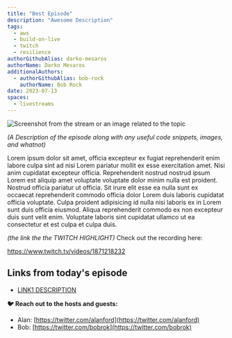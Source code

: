 ```yaml
---
title: "Best Episode"
description: "Awesome Description"
tags:
  - aws
  - build-on-live
  - twitch
  - resilience
authorGithubAlias: darko-mesaros
authorName: Darko Mesaros
additionalAuthors:
  - authorGithubAlias: bob-rock
    authorName: Bob Rock 
date: 2023-07-13
spaces:
  - livestreams
---
```


![Screenshot from the stream or an image related to the topic](images/image.jpeg)

*(A Description of the episode along with any useful code snippets, images, and whatnot)*

Lorem ipsum dolor sit amet, officia excepteur ex fugiat reprehenderit enim labore culpa sint ad nisi Lorem pariatur mollit ex esse exercitation amet. Nisi anim cupidatat excepteur officia. Reprehenderit nostrud nostrud ipsum Lorem est aliquip amet voluptate voluptate dolor minim nulla est proident. Nostrud officia pariatur ut officia. Sit irure elit esse ea nulla sunt ex occaecat reprehenderit commodo officia dolor Lorem duis laboris cupidatat officia voluptate. Culpa proident adipisicing id nulla nisi laboris ex in Lorem sunt duis officia eiusmod. Aliqua reprehenderit commodo ex non excepteur duis sunt velit enim. Voluptate laboris sint cupidatat ullamco ut ea consectetur et est culpa et culpa duis.

*(the link the the TWITCH HIGHLIGHT)*
Check out the recording here:

https://www.twitch.tv/videos/1871218232 

## Links from today's episode

- [LINK1 DESCRIPTION](https://the.actual.link.org)

**🐦 Reach out to the hosts and guests:**

- Alan: [https://twitter.com/alanford](https://twitter.com/alanford)
- Bob: [https://twitter.com/bobrok](https://twitter.com/bobrok)
